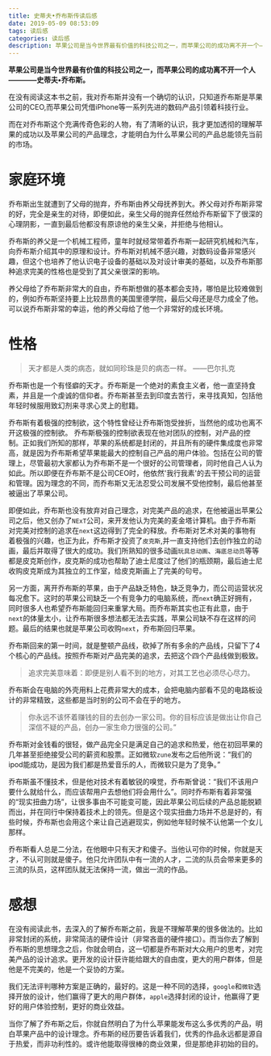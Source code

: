 ```yaml
---
title: 史蒂夫•乔布斯传读后感
date: 2019-05-09 08:53:09
tags: 读后感
categories: 读后感
description: 苹果公司是当今世界最有价值的科技公司之一，而苹果公司的成功离不开一个————史蒂夫•乔布斯。
---
```


**苹果公司是当今世界最有价值的科技公司之一，而苹果公司的成功离不开一个人————史蒂夫•乔布斯。**

在没有阅读这本书之前，我对乔布斯并没有一个确切的认识，只知道乔布斯是苹果公司的CEO,而苹果公司凭借iPhone等一系列先进的数码产品引领着科技行业。

而在对乔布斯这个充满传奇色彩的人物，有了清晰的认识，我才更加透彻的理解苹果的成功以及苹果公司的产品理念，才能明白为什么苹果公司的产品总能领先当前的市场。

# 家庭环境

乔布斯出生就遭到了父母的抛弃，乔布斯由养父母抚养到大。养父母对乔布斯非常的好，完全是亲生的对待，即便如此，亲生父母的抛弃任然给乔布斯留下了很深的心理阴影，一直到最后他都没有原谅他的亲生父亲，并拒绝与他相认。

乔布斯的养父是一个机械工程师，童年时就经常带着乔布斯一起研究机械和汽车，向乔布斯介绍其中的原理和设计。乔布斯对机械不感兴趣，对数码设备非常感兴趣，但这个也培养了他认识电子设备的基础以及对设计审美的基础，以及乔布斯那种追求完美的性格也是受到了其父亲很深的影响。

养父母给了乔布斯非常大的自由，乔布斯想做的基本都会支持，哪怕是比较难做到的，例如乔布斯坚持要上比较昂贵的美国里德学院，最后父母还是尽力成全了他。可以说乔布斯非常的幸运，他的养父母给了他一个非常好的成长环境。

# 性格

> 天才都是人类的病态，就如同珍珠是贝的病态一样。      ——巴尔扎克

乔布斯也是一个有怪癖的天才。乔布斯是一个绝对的素食主义者，他一直坚持食素，并且是一个虔诚的信仰者。乔布斯甚至去到印度去苦行，来寻找真知，包括他年轻时候服用致幻剂来寻求心灵上的慰籍。

乔布斯有着极强的控制欲，这个特性曾经让乔布斯饱受挫折，当然他的成功也离不开这极强的控制欲。
乔布斯极强的控制欲表现在他对团队的控制，对产品的控制。正如我们所知的那样，苹果的系统都是封闭的，并且所有的硬件集成度也非常高，就是因为乔布斯希望苹果能最大的控制自己产品的用户体验。包括在公司的管理上，尽管最初大家都认为乔布斯不是一个很好的公司管理者，同时他自己人认为如此。所以即便在乔布斯不是公司CEO时，他依然'我行我素'的去干预公司的运营和管理。因为理念的不同，而乔布斯又无法忍受公司发展不受他控制，最后他甚至被逼出了苹果公司。

即便如此，乔布斯也没有放弃对自己理念，对完美产品的追求，在他被逼出苹果公司之后，他又创办了`NExT`公司，来开发他认为完美的麦金塔计算机。由于乔布斯对完美对控制的追求在`next`这边得到了完全的释放。乔布斯对艺术对美的事物有着极强的兴趣，也正为此，乔布斯才投资了`皮克斯`,并一直支持他们去创作独立的动画，最后并取得了很大的成功。我们所熟知的很多动画`玩具总动画`、`海底总动员`等等都是皮克斯创作，皮克斯的成功也帮助了迪士尼度过了他们的瓶颈期，最后迪士尼收购皮克斯成为其独立的工作室，给皮克斯画上了完美的句号。

另一方面，离开乔布斯的苹果，由于产品缺乏特色，缺乏竞争力，而公司运营状况每况愈下。这时的苹果公司缺乏一个有竞争力的电脑系统，而`next`确正好拥有，同时很多人也希望乔布斯能回归来重掌大局。而乔布斯其实也正有此意，由于`next`的体量太小，让乔布斯很多想法都无法去实践，苹果公司缺不存在这样的问题。最后的结果也就是苹果公司收购`next`，乔布斯回归苹果。

乔布斯回来的第一时间，就是整顿产品线，砍掉了所有多余的产品线，只留下了4个核心的产品线。按照乔布斯对产品完美的追求，去把这个四个产品线做到极致。
> 追求完美意味着：即便是别人看不到的地方，对其工艺也必须尽心尽力。

乔布斯会在电脑的外壳用料上花费非常大的成本，会把电脑内部看不见的电路板设计的非常精致，这些都是当时别的公司不会在乎的地方。
>你永远不该怀着赚钱的目的去创办一家公司。你的目标应该是做出让你自己深信不疑的产品，创办一家生命力很强的公司。”

乔布斯对金钱看的很轻，做产品完全只是满足自己的追求和热爱，他在初回苹果的几年甚至拒绝接受公司的薪资和股票。正如微软`zune`发布之后他所说：“我们的ipod能成功，是因为我们都是热爱音乐的人，而微软只是为了竞争。”

乔布斯虽不懂技术，但是他对技术有着敏锐的嗅觉，乔布斯曾说：“我们不该用户要什么就给什么，而应该帮用户去想他们将会用什么”。同时乔布斯有着非常强的“现实扭曲力场”，让很多事由不可能变可能，因此苹果公司后续的产品总能脱颖而出，并在同行中保持着技术上的领先。但是这个现实扭曲力场并不总是好的，有些时候，乔布斯也会用这个来让自己逃避现实，例如他年轻时候不认他第一个女儿那样。

乔布斯看人总是二分法，在他眼中只有天才和傻子。当他认可你的时候，你就是天才，不认可则就是傻子。他只允许团队中有一流的人才，二流的队员会带来更多的三流的队员，这样团队就无法保持一流，做出一流的作品。


# 感想
在没有阅读此书，去深入的了解乔布斯之前，我是不理解苹果的很多做法的。比如非常封闭的系统，非常简洁的硬件设计（非常吝啬的硬件接口）。而当你去了解到乔布斯的思想理念之后，你就会明白，这一切都是乔布斯对大众用户的思考，对完美产品的设计追求。更开发的设计获许能给跟大的自由度，更大的用户群体，但是他是不完美的，他是一个妥协的方案。

我们无法评判哪种方案是正确的，最好的。这是一种不同的选择，`google`和`微软`选择开放的设计，他们赢得了更大的用户群体，`apple`选择封闭的设计，他赢得了更好的用户体验控制，更好的商业效益。

当你了解了乔布斯之后，你就自然明白了为什么苹果能发布这么多优秀的产品，明白苹果产品中的设计理念。乔布斯的经历要告诉着我们，优秀的作品永远都是源自于热爱，而非功利性的。或许他能取得很棒的商业效果，但是那绝非初始的目的。

